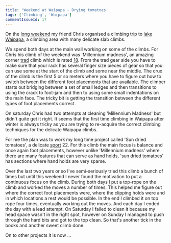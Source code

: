 ```yaml
---
title: 'Weekend at Waipapa - Drying tomatoes'
tags: ['Climbing', 'Waipapa']
commentIssueId: 17
---
```


On the [long weekend](http://en.wikipedia.org/wiki/Labour_Day#New_Zealand) my friend Chris organised a climbing trip to [lake Waipapa](http://www.freeclimb.co.nz/wharepapa.html), a climbing area with many delicate slab climbs.



We spend both days at the main wall working on some of the climbs. For Chris his climb of the weekend was 'Millennium madness', an amazing corner [trad](http://en.wikipedia.org/wiki/Traditional_climbing) climb which is rated [18](http://en.wikipedia.org/wiki/Grade_%28climbing%29#Ewbank). From the trad gear side you have to make sure that your rack has several finger size pieces of gear so that you can use some at the start of the climb and some near the middle. The crux of the climb is the first 5 or so meters where you have to figure out how to switch between the different foot placements that are available. The climber starts out bridging between a set of small ledges and then transitions to using the crack to foot-jam and then to using some small indentations on the main face. The tricky bit is getting the transition between the different types of foot placements correct. 

On saturday Chris had two attempts at cleaning 'Millennium Madness' but didn't quite get it right. It seems that the first time climbing in Waipapa after winter is always tricky as you are trying to re-acquire the correct climbing techniques for the delicate Waipapa climbs. 

For me the plan was to work my long time project called 'Sun dried tomatoes', a delicate [sport](http://en.wikipedia.org/wiki/Sport_climbing) 22. For this climb the main focus is balance and once again foot placements, however unlike 'Millennium madness' where there are many features that can serve as hand holds, 'sun dried tomatoes' has sections where hand holds are very sparse.

Over the last two years or so I've semi-seriously tried this climb a bunch of times but until this weekend I never found the motivation to put a continuous focus on the climb. During both days I put a top-rope on the climb and worked the moves a number of times. This helped me figure out where the correct foot placements were, where the clipping holds were and in which locations a rest would be possible. In the end I climbed it on top rope four times, eventually working out the moves. And each day I ended the day with a lead attempt. On Saturday I failed to clean it because my head space wasn't in the right spot, however on Sunday I managed to push through the hard bits and got to the top clean. So that's another tick in the books and another sweet climb done.

On to other projects it is now ...